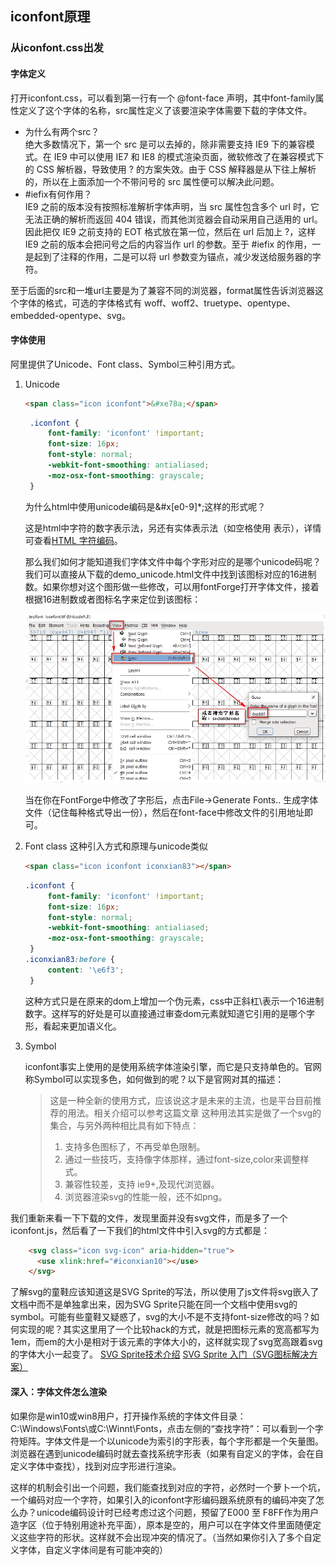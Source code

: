## iconfont原理
### 从iconfont.css出发

#### 字体定义

打开iconfont.css，可以看到第一行有一个 @font-face 声明，其中font-family属性定义了这个字体的名称，src属性定义了该要渲染字体需要下载的字体文件。

- 为什么有两个src？<br>
  绝大多数情况下，第一个 src 是可以去掉的，除非需要支持 IE9 下的兼容模式。在 IE9 中可以使用 IE7 和 IE8 的模式渲染页面，微软修改了在兼容模式下的 CSS 解析器，导致使用 ? 的方案失效。由于 CSS 解释器是从下往上解析的，所以在上面添加一个不带问号的 src 属性便可以解决此问题。
- #iefix有何作用？<br>
  IE9 之前的版本没有按照标准解析字体声明，当 src 属性包含多个 url 时，它无法正确的解析而返回 404 错误，而其他浏览器会自动采用自己适用的 url。因此把仅 IE9 之前支持的 EOT 格式放在第一位，然后在 url 后加上 ?，这样 IE9 之前的版本会把问号之后的内容当作 url 的参数。至于 #iefix 的作用，一是起到了注释的作用，二是可以将 url 参数变为锚点，减少发送给服务器的字符。<br>

至于后面的src和一堆url主要是为了兼容不同的浏览器，format属性告诉浏览器这个字体的格式，可选的字体格式有 woff、woff2、truetype、opentype、embedded-opentype、svg。

#### 字体使用
阿里提供了Unicode、Font class、Symbol三种引用方式。<br>
1. Unicode
   ```html
   <span class="icon iconfont">&#xe78a;</span>
   ```
   ```css
    .iconfont {
        font-family: 'iconfont' !important;
        font-size: 16px;
        font-style: normal;
        -webkit-font-smoothing: antialiased;
        -moz-osx-font-smoothing: grayscale;
    }
   ```
   为什么html中使用unicode编码是&#x[e0-9]*;这样的形式呢？
   
   这是html中字符的数字表示法，另还有实体表示法（如空格使用&nbsp;表示），详情可查看<a href="https://www.wangdoc.com/html/encode.html">HTML 字符编码</a>。

   那么我们如何才能知道我们字体文件中每个字形对应的是哪个unicode码呢？我们可以直接从下载的demo_unicode.html文件中找到该图标对应的16进制数。如果你想对这个图形做一些修改，可以用fontForge打开字体文件，接着根据16进制数或者图标名字来定位到该图标：

   <img src="./images/generate-font.png" >

   当在你在FontForge中修改了字形后，点击File->Generate Fonts.. 生成字体文件（记住每种格式导出一份），然后在font-face中修改文件的引用地址即可。
2. Font class
   这种引入方式和原理与unicode类似
   ```html
   <span class="icon iconfont iconxian83"></span>
   ```
   ```css
   .iconfont {
        font-family: 'iconfont' !important;
        font-size: 16px;
        font-style: normal;
        -webkit-font-smoothing: antialiased;
        -moz-osx-font-smoothing: grayscale;
    }
   .iconxian83:before {
        content: '\e6f3';
    }
   ```

   这种方式只是在原来的dom上增加一个伪元素，css中正斜杠\表示一个16进制数字。这样写的好处是可以直接通过审查dom元素就知道它引用的是哪个字形，看起来更加语义化。
3. Symbol
   
   iconfont事实上使用的是使用系统字体渲染引擎，而它是只支持单色的。官网称Symbol可以实现多色，如何做到的呢？以下是官网对其的描述：
   >这是一种全新的使用方式，应该说这才是未来的主流，也是平台目前推荐的用法。相关介绍可以参考这篇文章 这种用法其实是做了一个svg的集合，与另外两种相比具有如下特点：<br>
    >1. 支持多色图标了，不再受单色限制。
    >2. 通过一些技巧，支持像字体那样，通过font-size,color来调整样式。
    >3. 兼容性较差，支持 ie9+,及现代浏览器。
    >4. 浏览器渲染svg的性能一般，还不如png。

我们重新来看一下下载的文件，发现里面并没有svg文件，而是多了一个iconfont.js，然后看了一下我们的html文件中引入svg的方式都是：
```html
    <svg class="icon svg-icon" aria-hidden="true">
      <use xlink:href="#iconxian10"></use>
    </svg>
```
了解svg的童鞋应该知道这是SVG Sprite的写法，所以使用了js文件将svg嵌入了文档中而不是单独拿出来，因为SVG Sprite只能在同一个文档中使用svg的symbol。可能有些童鞋又疑惑了，svg的大小不是不支持font-size修改的吗？如何实现的呢？其实这里用了一个比较hack的方式，就是把图标元素的宽高都写为1em，而em的大小是相对于该元素的字体大小的，这样就实现了svg宽高跟着svg的字体大小一起变了。
<a href="https://www.zhangxinxu.com/wordpress/2014/07/introduce-svg-sprite-technology/">SVG Sprite技术介绍</a>
<a href="https://www.cnblogs.com/10manongit/p/12639013.html">SVG Sprite 入门（SVG图标解决方案）</a>

#### 深入：字体文件怎么渲染

如果你是win10或win8用户，打开操作系统的字体文件目录：C:\Windows\Fonts\或C:\Winnt\Fonts，点击左侧的“查找字符”：可以看到一个字符矩阵。字体文件是一个以unicode为索引的字形表，每个字形都是一个矢量图。浏览器在遇到unicode编码时就去查找系统字形表（如果有自定义的字体，会在自定义字体中查找），找到对应字形进行渲染。

这样的机制会引出一个问题，我们能查找到对应的字符，必然时一个萝卜一个坑，一个编码对应一个字符，如果引入的iconfont字形编码跟系统原有的编码冲突了怎么办？unicode编码设计时已经考虑过这个问题，预留了E000 至 F8FF作为用户造字区（位于特别用途补充平面），原本是空的，用户可以在字体文件里面随便定义这些字符的形状。这样就不会出现冲突的情况了。（当然如果你引入了多个自定义字体，自定义字体间是有可能冲突的）
